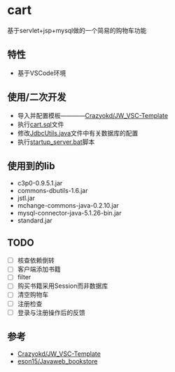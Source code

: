 # cart
基于servlet+jsp+mysql做的一个简易的购物车功能
## 特性
- 基于VSCode环境
## 使用/二次开发
- 导入并配置模板————[Crazyokd/JW_VSC-Template](##参考)
- 执行[cart.sql](cart.sql)文件
- 修改[JdbcUtils.java](pkg/ex11/utils/JdbcUtils.java)文件中有关数据库的配置
- 执行[startup_server.bat](startup_server.bat)脚本
## 使用到的lib
- c3p0-0.9.5.1.jar
- commons-dbutils-1.6.jar
- jstl.jar
- mchange-commons-java-0.2.10.jar
- mysql-connector-java-5.1.26-bin.jar
- standard.jar
## TODO
- [ ] 核查依赖倒转
- [ ] 客户端添加书籍
- [ ] filter
- [ ] 购买书籍采用Session而非数据库
- [ ] 清空购物车
- [ ] 注册检查
- [ ] 登录与注册操作后的反馈
## 参考
- [Crazyokd/JW_VSC-Template](https://github.com/Crazyokd/JW_VSC-Template)
- [eson15/Javaweb_bookstore](https://github.com/eson15/Javaweb_bookstore)